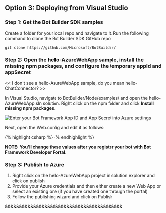 



## Option 3: Deploying from Visual Studio

### Step 1: Get the Bot Builder SDK samples

Create a folder for your local repo and navigate to it. Run the following command to clone the Bot Builder SDK GitHub repo.

```
git clone https://github.com/Microsoft/BotBuilder/
```

### Step 2: Open the hello-AzureWebApp sample, install the missing npm packages, and configure the temporary appId and appSecret

<< I don't see a hello-AzureWebApp sample, do you mean hello-ChatConnector? >>

In Visual Studio, navigate to BotBuilder/Node/examples/ and open the hello-AzureWebApp.sln solution. Right click on the npm folder and click **Install missing npm packages**.

![Enter your Bot Framework App ID and App Secret into Azure settings](/en-us/images/builder/publishing-your-bot-install-npm.png)

Next, open the Web.config and edit it as follows:

{% highlight csharp %}
  <appSettings>
    <add key="BOTFRAMEWORK_APPID" value="appid" />
    <add key="BOTFRAMEWORK_APPSECRET" value="appsecret" />
  </appSettings>
{% endhighlight %}

**NOTE: You'll change these values after you register your bot with Bot Framework Developer Portal.**

### Step 3: Publish to Azure

1. Right click on the hello-AzureWebApp project in solution explorer and click on publish
2. Provide your Azure credentials and then either create a new Web App or select an existing one (if you have created one through the portal)
3. Follow the publishing wizard and click on Publish



&&&&&&&&&&&&&&&&&&&&&&&&&&&&&&&&&&&&&&&&&&








